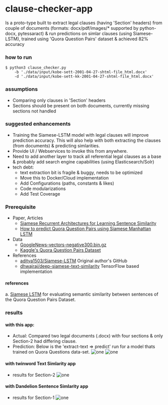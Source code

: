 # clause-checker-app
  Is a proto-type built to extract legal clauses (having 'Section' headers) from couple of documents 
  (formats: docx/pdf/images/* supported by python-docx, pytessaract) & run predictions on simlar clauses 
  (using Siamese-LSTM), trained using 'Quora Question Pairs' dataset & achieved 82% accuracy	

### how to run
```shellscript
$ python3 clause_checker.py 
    -b './data/input/kobe-sett-2001-04-27-shtml-file_html.docx'
    -d './data/input/kobe-sett-kk-2001-04-27-shtml-file_html.docx'
```
### assumptions
* Comparing only clauses in 'Section' headers
* Sections should be present on both documents, currently missing sections not handled
     
### suggested enhancements
* Training the Siamese-LSTM model with legal clauses will improve prediction accuracy. This will also help with both extracting the clauses (from documents) & predicting simlarities.
* Provide UI / Webservices to invoke this from anywhere.
* Need to add another layer to track all referential legal clauses as a base & probably add search engine capabilities (using Elasticsearch/Solr)
* tech debt: 
    - text extraction bit is fragile & buggy, needs to be optimized
    - Move this to Docker/Cloud implementation
    - Add Configurations (paths, constants & likes)
    - Code modularizations
    - Add Test Coverage

### Prerequisite
- Paper, Articles
    - [Siamese Recurrent Architectures for Learning Sentence Similarity](http://www.mit.edu/~jonasm/info/MuellerThyagarajan_AAAI16.pdf)
    - [How to predict Quora Question Pairs using Siamese Manhattan LSTM](https://medium.com/mlreview/implementing-malstm-on-kaggles-quora-question-pairs-competition-8b31b0b16a07)
- Data
    - [GoogleNews-vectors-negative300.bin.gz](https://drive.google.com/file/d/0B7XkCwpI5KDYNlNUTTlSS21pQmM/edit?usp=sharing)
    - [Kaggle's Quora Question Pairs Dataset](https://www.kaggle.com/c/quora-question-pairs/data)
- References
    - [aditya1503/Siamese-LSTM](https://github.com/aditya1503/Siamese-LSTM) Original author's GitHub
    - [dhwajraj/deep-siamese-text-similarity](https://github.com/dhwajraj/deep-siamese-text-similarity) TensorFlow based implementation

#### references #### 
  a. [Siamese LSTM](https://github.com/likejazz/Siamese-LSTM) for evaluating semantic similarity between sentences of the Quora Question Pairs Dataset.

### results
#### with this app: ####
* Actual: Compared two legal documents (.docx) with four sections & only Section-2 had differing clause. 
* Prediction: Below is the 'extract-text => predict' run for a model thats trained on Quora Questions data-set.
![one](../master/src/images/clause-predict-app-run1.png)
![one](../master/src/images/clause-predict-app-run2.png)

#### with twinword Text Simlarity app #### 
* results for Section-2
![one](../master/src/images/twinword_section2.png)

#### with Dandelion Sentence Simlarity app ####  
* results for Section-1 
![one](../master/src/images/Dandelion_TextSimilarity.png)
